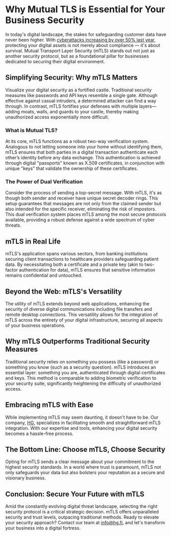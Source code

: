 # Why Mutual TLS is Essential for Your Business Security

In today's digital landscape, the stakes for safeguarding customer data have 
never been higher. With [cyberattacks increasing by over 50% last 
year](https://www.digitalsme.eu/57-surge-of-cyberattacks-in-europe-flagged-by-digital-sme-report/), 
protecting your digital assets is not merely about compliance — it's about 
survival. Mutual Transport Layer Security (mTLS) stands out not just as another 
security protocol, but as a foundational pillar for businesses dedicated to 
securing their digital environment.

## Simplifying Security: Why mTLS Matters

Visualize your digital security as a fortified castle. Traditional security 
measures like passwords and API keys resemble a single gate. Although effective 
against casual intruders, a determined attacker can find a way through. In 
contrast, mTLS fortifies your defenses with multiple layers—adding moats, 
walls, and guards to your castle, thereby making unauthorized access 
exponentially more difficult.

### What is Mutual TLS?

At its core, mTLS functions as a robust two-way verification system. Analogous 
to not letting someone into your home without identifying them, mTLS ensures 
that both parties in a digital transaction authenticate each other’s identity 
before any data exchange. This authentication is achieved through digital 
"passports" known as X.509 certificates, in conjunction with unique "keys" that 
validate the ownership of these certificates.

### The Power of Dual Verification

Consider the process of sending a top-secret message. With mTLS, it's as though 
both sender and receiver have unique secret decoder rings. This setup 
guarantees that messages are not only from the claimed sender but also intended 
for the specific receiver, eliminating the risk of impostors. This dual 
verification system places mTLS among the most secure protocols available, 
providing a robust defense against a wide spectrum of cyber threats.

## mTLS in Real Life

mTLS's application spans various sectors, from banking institutions securing 
client transactions to healthcare providers safeguarding patient data. By 
necessitating both a certificate and a private key (akin to two-factor 
authentication for data), mTLS ensures that sensitive information remains 
confidential and untouched.

## Beyond the Web: mTLS's Versatility

The utility of mTLS extends beyond web applications, enhancing the security of 
diverse digital communications including file transfers and remote desktop 
connections. This versatility allows for the integration of mTLS across the 
entirety of your digital infrastructure, securing all aspects of your business 
operations.

## Why mTLS Outperforms Traditional Security Measures

Traditional security relies on something you possess (like a password) or 
something you know (such as a security question). mTLS introduces an essential 
layer: something you are, authenticated through digital certificates and keys. 
This method is comparable to adding biometric verification to your security 
suite, significantly heightening the difficulty of unauthorized access.

## Embracing mTLS with Ease

While implementing mTLS may seem daunting, it doesn't have to be. Our company, 
[HG](https://hg.fi), specializes in facilitating smooth and straightforward 
mTLS integration. With our expertise and tools, enhancing your digital security 
becomes a hassle-free process.

## The Bottom Line: Choose mTLS, Choose Security

Opting for mTLS sends a clear message about your commitment to the highest 
security standards. In a world where trust is paramount, mTLS not only 
safeguards your data but also bolsters your reputation as a secure and 
visionary business.

## Conclusion: Secure Your Future with mTLS

Amid the constantly evolving digital threat landscape, selecting the right 
security protocol is a critical strategic decision. mTLS offers unparalleled 
security and trust levels, outpacing traditional methods. Ready to elevate your 
security approach? Contact our team at [info@hg.fi](mailto:info@hg.fi), and 
let's transform your business into a digital fortress.

